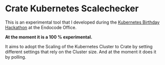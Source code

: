 # Crate Kubernetes Scalechecker

This is an experimental tool that I developed during the [Kubernetes Birthday Hackathon](https://crate.io/a/happy-birthday-kubernetes/) at the Endocode Office.

**At the moment it is a 100 % experimental.**

It aims to adopt the Scaling of the Kubernetes Cluster to Crate by setting different settings that rely on the Cluster size. And at the moment it does it by polling.
